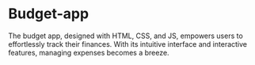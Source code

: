 # Budget-app
The budget app, designed with HTML, CSS, and JS, empowers users to effortlessly track their finances. With its intuitive interface and interactive features, managing expenses becomes a breeze.
